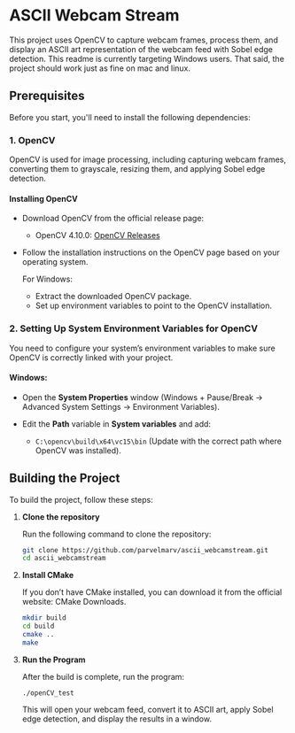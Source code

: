 # ASCII Webcam Stream

This project uses OpenCV to capture webcam frames, process them, and display an ASCII art representation of the webcam feed with Sobel edge detection. This readme is currently targeting Windows users. That said, the project should work just as fine on mac and linux. 

## Prerequisites

Before you start, you'll need to install the following dependencies:

### 1. **OpenCV**

OpenCV is used for image processing, including capturing webcam frames, converting them to grayscale, resizing them, and applying Sobel edge detection.

#### Installing OpenCV

- Download OpenCV from the official release page:
   - OpenCV 4.10.0: [OpenCV Releases](https://opencv.org/releases/)

- Follow the installation instructions on the OpenCV page based on your operating system.

   For Windows:
   - Extract the downloaded OpenCV package.
   - Set up environment variables to point to the OpenCV installation.

### 2. **Setting Up System Environment Variables for OpenCV**

You need to configure your system’s environment variables to make sure OpenCV is correctly linked with your project.

#### Windows:
- Open the **System Properties** window (Windows + Pause/Break → Advanced System Settings → Environment Variables).

- Edit the **Path** variable in **System variables** and add:
  - `C:\opencv\build\x64\vc15\bin` (Update with the correct path where OpenCV was installed).

## Building the Project

To build the project, follow these steps:

1. **Clone the repository**

   Run the following command to clone the repository:

   ```bash
   git clone https://github.com/parvelmarv/ascii_webcamstream.git
   cd ascii_webcamstream
   
2. **Install CMake**

   If you don’t have CMake installed, you can download it from the official website: CMake Downloads. 

    ```bash
    mkdir build
    cd build
    cmake ..
    make

3. **Run the Program**

    After the build is complete, run the program:
   
      `./openCV_test`

    This will open your webcam feed, convert it to ASCII art, apply Sobel edge detection, and display the results in a window.
